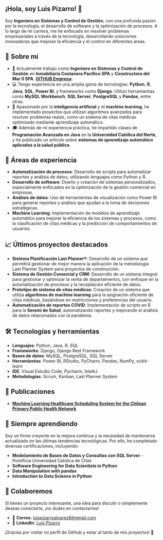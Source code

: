 ## ¡Hola, soy Luis Pizarro! 👋

<!--
**LuisPizarro04/LuisPizarro04** is a ✨ _special_ ✨ repository because its `README.md` (this file) appears on your GitHub profile.-->

Soy **Ingeniero en Sistemas y Control de Gestión**, con una profunda pasión por la tecnología, el desarrollo de software y la optimización de procesos. A lo largo de mi carrera, me he enfocado en resolver problemas empresariales a través de la tecnología, desarrollando soluciones innovadoras que mejoran la eficiencia y el control en diferentes áreas.

## 🌟 Sobre mí
- 🔧 Actualmente trabajo como **Ingeniero en Sistemas y Control de Gestión** en **Inmobiliaria Costanera Pacífico SPA** y **Constructora del Mar II SPA**.  **[GITHUB Empresa](https://github.com/Dev-icpacifico):**
- 💻 Tengo experiencia en una amplia gama de tecnologías: **Python**, **R**, **Java**, **SQL**, **Power BI**, y frameworks como **Django**. Utilizo herramientas como **MySQL Workbench**, **SQL Server**, **PostgreSQL** y **Pandas**, entre otras.
- 🤖 Apasionado por la **inteligencia artificial** y el **machine learning**, he implementado proyectos que utilizan algoritmos avanzados para resolver problemas reales, como un sistema de citas médicas optimizado mediante aprendizaje automático.
- 🎓 Además de mi experiencia práctica, he impartido clases de **Programación Avanzada en Java** en la **Universidad Católica del Norte**, y he publicado un artículo sobre **sistemas de aprendizaje automático aplicados a la salud pública**.

## 🚀 Áreas de experiencia
- **Automatización de procesos**: Desarrollo de scripts para automatizar reportes y análisis de datos, utilizando lenguajes como Python y R.
- **Desarrollo de software**: Diseño y creación de sistemas personalizados, especialmente enfocados en la optimización de la gestión comercial en empresas.
- **Análisis de datos**: Uso de herramientas de visualización como Power BI para generar reportes y análisis que ayudan a la toma de decisiones estratégicas.
- **Machine Learning**: Implementación de modelos de aprendizaje automático para mejorar la eficiencia de los sistemas y procesos, como la clasificación de citas médicas y la predicción de comportamientos de usuarios.

## 📈 Últimos proyectos destacados
- **Sistema Planificación Last Planner®**: Desarrollo de un sistema que permitirá gestionar de mejor manera la aplicación de la metodología Last Planner System para proyectos de construcción.
- **Sistema de Gestión Comercial y CRM**: Desarrollo de un sistema integral para gestionar y optimizar la venta de departamentos, con enfoque en la automatización de procesos y la recopilación eficiente de datos.
- **Prototipo de sistema de citas médicas**: Creación de un sistema que utiliza **algoritmos de machine learning** para la asignación eficiente de citas médicas, basándose en restricciones y preferencias del usuario.
- **Automatización de reportes COVID**: Implementación de scripts en R para la **Seremi de Salud**, automatizando reportes y mejorando el análisis de datos relacionados con la pandemia.

## 🛠️ Tecnologías y herramientas
- **Lenguajes**: Python, Java, R, SQL
- **Frameworks**: Django, Django Rest Framework
- **Bases de datos**: MySQL, PostgreSQL, SQL Server
- **Herramientas**: Power BI, RStudio, PyCharm, Pandas, NumPy, scikit-learn
- **IDE**: Visual Estudio Code, Pycharm, IntelliJ
- **Metodologías**: Scrum, Kanban, Last Planner System

## 📄 Publicaciones
- **[Machine Learning Healthcare Scheduling System for the Chilean Primary Public Health
Network](https://revistas.ug.edu.ec/index.php/easi/article/view/600)** 
  
## 🌱 Siempre aprendiendo
Soy un firme creyente en la mejora continua y la necesidad de mantenerse actualizado en las últimas tendencias tecnológicas. Por ello, he completado diversas certificaciones, incluyendo:
- **Modelamiento de Bases de Datos y Consultas con SQL Server** - Pontificia Universidad Católica de Chile
- **Software Engineering for Data Scientists in Python**
- **Data Manipulation with pandas**
- **Introduction to Data Science in Python**

## 🤝 Colaboremos
Si tienes un proyecto interesante, una idea para discutir o simplemente deseas conectarte, ¡no dudes en contactarme!
- 📧 **Correo**: luispizarroalvarez8@gmail.com
- 💼 **LinkedIn**: [Luis Pizarro](https://www.linkedin.com/in/luispizarroalvarez-ing/)

¡Gracias por visitar mi perfil de GitHub y estar al tanto de mis proyectos! 🚀



<!--
Here are some ideas to get you started:

- 🔭 I’m currently working on ...
- 🌱 I’m currently learning ...
- 👯 I’m looking to collaborate on ...
- 🤔 I’m looking for help with ...
- 💬 Ask me about ...
- 📫 How to reach me: ...
- 😄 Pronouns: ...
- ⚡ Fun fact: ...
-->
